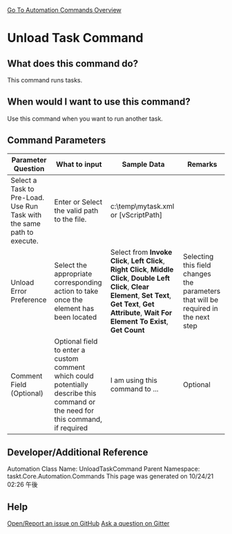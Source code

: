 <!--TITLE: Unload Task Command -->
<!-- SUBTITLE: a command in the Task Commands group. -->
[Go To Automation Commands Overview](/automation-commands.md)


# Unload Task Command


## What does this command do?
This command runs tasks.


## When would I want to use this command?
Use this command when you want to run another task.


## Command Parameters
| Parameter Question   	| What to input  	|  Sample Data 	| Remarks  	|
| ---                    | ---               | ---           | ---       |
|Select a Task to Pre-Load.  Use Run Task with the same path to execute.|Enter or Select the valid path to the file.|c:\temp\mytask.xml or [vScriptPath]||
|Unload Error Preference|Select the appropriate corresponding action to take once the element has been located|Select from **Invoke Click**, **Left Click**, **Right Click**, **Middle Click**, **Double Left Click**, **Clear Element**, **Set Text**, **Get Text**, **Get Attribute**, **Wait For Element To Exist**, **Get Count**|Selecting this field changes the parameters that will be required in the next step|
|Comment Field (Optional)|Optional field to enter a custom comment which could potentially describe this command or the need for this command, if required|I am using this command to ...|Optional|








## Developer/Additional Reference
Automation Class Name: UnloadTaskCommand
Parent Namespace: taskt.Core.Automation.Commands
This page was generated on 10/24/21 02:26 午後


## Help
[Open/Report an issue on GitHub](https://github.com/saucepleez/taskt/issues/new)
[Ask a question on Gitter](https://gitter.im/taskt-rpa/Lobby)
